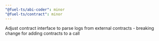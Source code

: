 ```yaml
---
"@fuel-ts/abi-coder": minor
"@fuel-ts/contract": minor
---
```


Adjust contract interface to parse logs from external contracts - breaking change for adding contracts to a call
